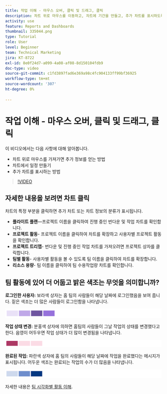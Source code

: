 ```yaml
---
title: 작업 이해 - 마우스 오버, 클릭 및 드래그, 클릭
description: 차트 위로 마우스를 이동하고, 차트에 기간을 만들고, 추가 차트를 표시하도록 하여 추가 정보를 얻는 방법에 대해 알아봅니다. [!UICONTROL 향상된 분석].
activity: use
feature: Reports and Dashboards
thumbnail: 335044.png
type: Tutorial
role: User
level: Beginner
team: Technical Marketing
jira: KT-8722
exl-id: 8e0f24d7-a099-4a08-af08-8d150104fdb9
doc-type: video
source-git-commit: c1fd3897fad6e369a98c4fc904133ff99bf36925
workflow-type: tm+mt
source-wordcount: '307'
ht-degree: 0%

---
```


# 작업 이해 - 마우스 오버, 클릭 및 드래그, 클릭

이 비디오에서는 다음 사항에 대해 알아봅니다.

* 차트 위로 마우스를 가져가면 추가 정보를 얻는 방법
* 차트에서 일정 만들기
* 추가 차트를 표시하는 방법

>[!VIDEO](https://video.tv.adobe.com/v/335044/?quality=12&learn=on)

## 자세한 내용을 보려면 차트 클릭

차트의 특정 부분을 클릭하면 추가 차트 또는 차트 정보의 분류가 표시됩니다.

* **플라이트 플랜**—프로젝트 이름을 클릭하여 진행 중인 번다운 및 작업 차트를 확인합니다.
* **프로젝트 활동**- 프로젝트 이름을 클릭하여 차트를 확장하고 사용자별 프로젝트 활동을 확인합니다.
* **프로젝트 트리맵**- 번다운 및 진행 중인 작업 차트를 가져오려면 프로젝트 상자를 클릭합니다.
* **팀별 활동**- 사용자별 활동을 볼 수 있도록 팀 이름을 클릭하여 차트를 확장합니다.
* **리소스 용량**- 팀 이름을 클릭하여 팀 수용작업량 차트를 확인합니다.

## 팀 활동에 있어 더 어둡고 밝은 색조는 무엇을 의미합니까?

**로그인한 사용자:** 보라색 상자는 홈 팀의 사람들이 해당 날짜에 로그인했음을 보여 줍니다. 짙은 색조는 더 많은 사람들이 로그인함을 나타냅니다.

![자주색 음영 상자 이미지](assets/purple-shaded-boxes.png)

**작업 상태 변경:** 분홍색 상자에 의하면 홈팀의 사람들이 그날 작업의 상태를 변경했다고 한다. 음영이 어두우면 작업 상태가 더 많이 변경됨을 나타냅니다.

![분홍색 음영 처리된 상자 이미지](assets/pink-shaded-boxes.png)

**완료된 작업:** 파란색 상자에 홈 팀의 사람들이 해당 날짜에 작업을 완료했다는 메시지가 표시됩니다. 어두운 색조는 완료되는 작업의 수가 더 많음을 나타냅니다.

![파란색 음영 상자 이미지](assets/blue-shaded-boxes.png)

자세한 내용은 [팀 시각화별 활동 이해](https://experienceleague.adobe.com/docs/workfront/using/reporting/enhanced-analytics/activity-by-team-overview.html?lang=en).
